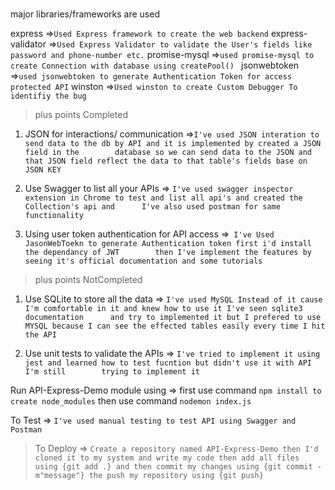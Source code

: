 # 

### 

> 
major libraries/frameworks are used
>
express =>`Used Express framework to create the web backend`
express-validator =>`Used Express Validator to validate the User's fields like password and phone-number etc.`
promise-mysql =>`used promise-mysql to create Connection with database using createPool() `
jsonwebtoken =>`used jsonwebtoken to generate Authentication Token for access protected API`
winston =>`Used winston to create Custom Debugger To identifiy the bug `

>plus points Completed

1)  JSON for interactions/ communication =>`I've used JSON interation to send data to the db by API and it is implemented by created a JSON field in the        database so we can send data to the JSON and that JSON field reflect the data to that table's fields base on JSON KEY `

2)  Use Swagger to list all your APIs => `I've used swagger inspector extension in Chrome to test and list all api's and created the Collection's api and      I've also used postman for same functionality `

3)  Using user token authentication for API access =>` I've Used JasonWebToekn to generate Authentication token first i'd install the dependancy of JWT        then I've implement the features by seeing it's official documentation and some tutorials`

>plus points NotCompleted

1)  Use SQLite to store all the data => `I've used MySQL Instead of it cause I'm comfortable in it and knew how to use it I've seen sqlite3 documentation      and try to implemented it but I prefered to use MYSQL because I can see the effected tables easily every time I hit the API`

2)  Use unit tests to validate the APIs => `I've tried to implement it using jest and learned how to test fucntion but didn't use it with API I'm still        trying to implement it `

> 
Run API-Express-Demo module using => first use command `npm install to create node_modules` then use command `nodemon index.js`
>
To Test => `I've used manual testing to test API using Swagger and Postman`
>To Deploy => `Create a repository named API-Express-Demo then I'd cloned it to my system and write my code then add all files using {git add .} and then commit my changes using {git commit -m"message"} the push my repository using {git push} ` 